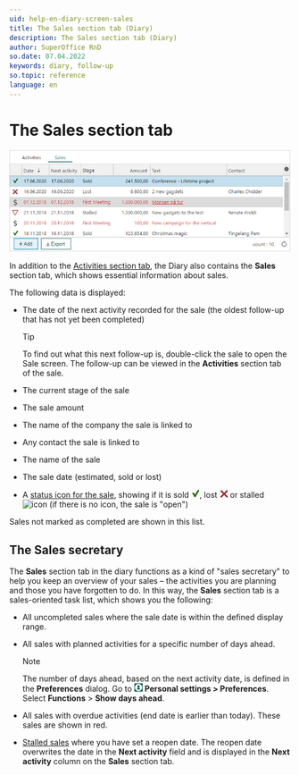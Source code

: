 ```yaml
---
uid: help-en-diary-screen-sales
title: The Sales section tab (Diary)
description: The Sales section tab (Diary)
author: SuperOffice RnD
so.date: 07.04.2022
keywords: diary, follow-up
so.topic: reference
language: en
---
```


# The Sales section tab

![The Sales section tab (Diary) -screenshot][img4]

In addition to the [Activities section tab][1], the Diary also contains the **Sales** section tab, which shows essential information about sales.

The following data is displayed:

* The date of the next activity recorded for the sale (the oldest follow-up that has not yet been completed)

    > [!TIP]
    > To find out what this next follow-up is, double-click the sale to open the Sale screen. The follow-up can be viewed in the **Activities** section tab of the sale.

* The current stage of the sale

* The sale amount

* The name of the company the sale is linked to

* Any contact the sale is linked to

* The name of the sale

* The sale date (estimated, sold or lost)

* A [status icon for the sale][4], showing if it is sold ![icon][img1], lost ![icon][img2] or stalled ![icon][img3] (if there is no icon, the sale is "open")

Sales not marked as completed are shown in this list.

## The Sales secretary

The **Sales** section tab in the diary functions as a kind of "sales secretary" to help you keep an overview of your sales – the activities you are planning and those you have forgotten to do. In this way, the **Sales** section tab is a sales-oriented task list, which shows you the following:

* All uncompleted sales where the sale date is within the defined display range.

* All sales with planned activities for a specific number of days ahead.

    > [!NOTE]
    > The number of days ahead, based on the next activity date, is defined in the **Preferences** dialog. Go to ![icon][img5] **Personal settings > Preferences**. Select **Functions** > **Show days ahead**.

* All sales with overdue activities (end date is earlier than today). These sales are shown in red.

* [Stalled sales][4] where you have set a reopen date. The reopen date overwrites the date in the **Next activity** field and is displayed in the **Next activity** column on the **Sales** section tab.

<!-- Referenced links -->
[1]: activities-tab.md
[4]: ../../../sale/learn/stages.md

<!-- Referenced images -->
[img1]: ../../../../media/icons/sale-sold-details.bmp
[img2]: ../../../../media/icons/sale-lost-details.bmp
[img3]: ../../../../../common/icons/salestalled.png
[img4]: media/sales-detail.bmp
[img5]: ../../../../media/icons/personal-settings-small.png
